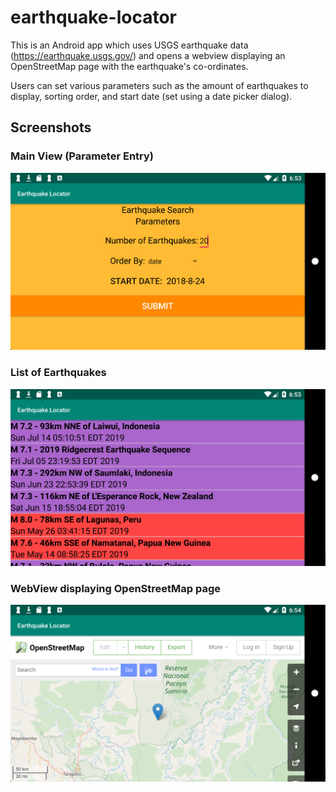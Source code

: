 # earthquake-locator

This is an Android app which uses USGS earthquake data (https://earthquake.usgs.gov/) and opens a webview displaying an OpenStreetMap page with the earthquake's co-ordinates. 

Users can set various parameters such as the amount of earthquakes to display, sorting order, and start date (set using a date picker dialog).

## Screenshots

### Main View (Parameter Entry)
![](eq-app-screenshots/main.png)

### List of Earthquakes
![](eq-app-screenshots/list.png)

### WebView displaying OpenStreetMap page
![](eq-app-screenshots/webview.png)
